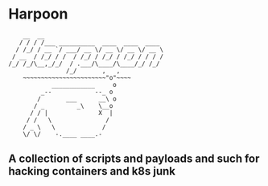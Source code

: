 # Harpoon

```
    __  __                                 
   / / / /___ __________  ____  ____  ____ 
  / /_/ / __ `/ ___/ __ \/ __ \/ __ \/ __ \
 / __  / /_/ / /  / /_/ / /_/ / /_/ / / / /
/_/ /_/\__,_/_/  / .___/\____/\____/_/ /_/ 
                /_/       ,   ,
    ~~~~~~~~~~~~~~~~~~~~~~~"o"~~~~
            ____________     o
    	 _--            --_ o
        /       ___      __\ o
       / _         _\    \__o 
      / / |              X  |
     / /   \	           /
    / _ \   \             /
    \/ \/    -.____ ____.-
```

## A collection of scripts and payloads and such for hacking containers and k8s junk
